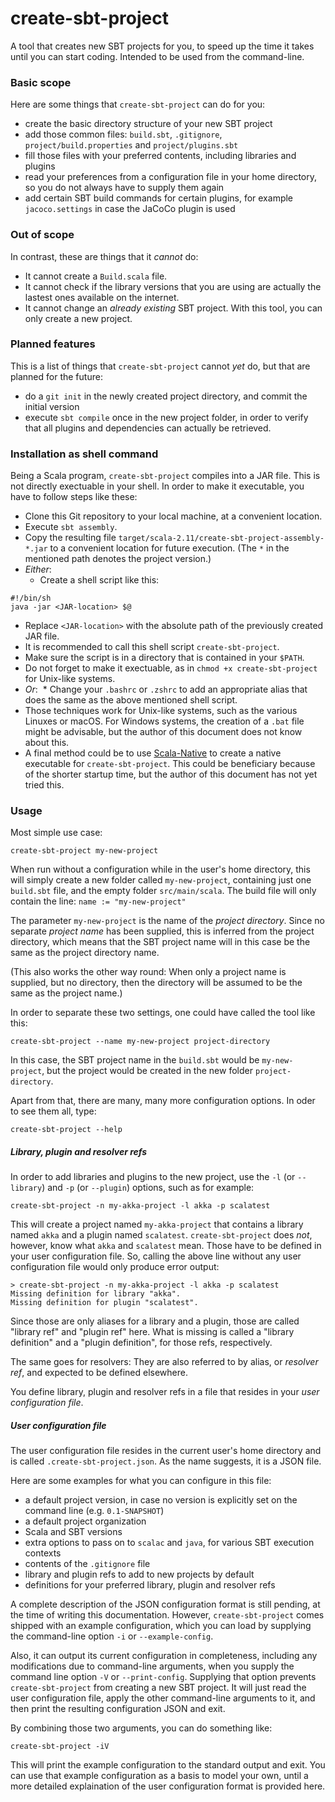 create-sbt-project
==================

A tool that creates new SBT projects for you, to speed up the time it takes until you can start coding.
Intended to be used from the command-line.

### Basic scope

Here are some things that `create-sbt-project` can do for you:
* create the basic directory structure of your  new SBT project
* add those common files: `build.sbt`, `.gitignore`, `project/build.properties` and `project/plugins.sbt`
* fill those files with your preferred contents, including libraries and plugins
* read your preferences from a configuration file in your home directory, so you do not always have to supply them
again
* add certain SBT build commands for certain plugins, for example `jacoco.settings` in case the JaCoCo plugin is
used

### Out of scope

In contrast, these are things that it _cannot_ do:
* It cannot create a `Build.scala` file.
* It cannot check if the library versions that you are using are actually the lastest ones available on the internet.
* It cannot change an _already existing_ SBT project. With this tool, you can only create a new project.

### Planned features

This is a list of things that `create-sbt-project` cannot _yet_ do, but that are planned for the future:
* do a `git init` in the newly created project directory, and commit the initial version
* execute `sbt compile` once in the new project folder, in order to verify that all plugins and dependencies can
actually be retrieved.

### Installation as shell command

Being a Scala program, `create-sbt-project` compiles into a JAR file.
This is not directly exectuable in your shell.
In order to make it executable, you have to follow steps like these:

* Clone this Git repository to your local machine, at a convenient location.
* Execute `sbt assembly`.
* Copy the resulting file `target/scala-2.11/create-sbt-project-assembly-*.jar` to a convenient location for future
execution. (The `*` in the mentioned path denotes the project version.)
* _Either_:
  * Create a shell script like this:
  
```
#!/bin/sh
java -jar <JAR-location> $@
```

  * Replace `<JAR-location>` with the absolute path of the previously created JAR file.
  * It is recommended to call this shell script `create-sbt-project`.
  * Make sure the script is in a directory that is contained in your `$PATH`.
  * Do not forget to make it exectuable, as in `chmod +x create-sbt-project` for Unix-like systems.
* _Or_:
  * Change your `.bashrc` or `.zshrc` to add an appropriate alias that does the same as the above mentioned shell
script.
* Those techniques work for Unix-like systems, such as the various Linuxes or macOS. For Windows systems, the
creation of a `.bat` file might be advisable, but the author of this document does not know about this.
* A final method could be to use [Scala-Native](http://www.scala-native.org/) to create a native executable for
`create-sbt-project`. This could be beneficiary because of the shorter startup time, but the author of this
document has not yet tried this.

### Usage

Most simple use case:

```
create-sbt-project my-new-project
```

When run without a configuration while in the user's home directory, this will simply create a new folder called
`my-new-project`, containing just one `build.sbt` file, and the empty folder `src/main/scala`.
The build file will only contain the line: `name := "my-new-project"`

The parameter `my-new-project` is the name of the _project directory_.
Since no separate _project name_ has been supplied, this is inferred from the project directory, which means that the
SBT project name will in this case be the same as the project directory name.

(This also works the other way round: When only a project name is supplied, but no directory, then the directory will
be assumed to be the same as the project name.)

In order to separate these two settings, one could have called the tool like this:

```
create-sbt-project --name my-new-project project-directory
```

In this case, the SBT project name in the `build.sbt` would be `my-new-project`, but the project would be created in
the new folder `project-directory`.

Apart from that, there are many, many more configuration options.
In oder to see them all, type:

```
create-sbt-project --help
```

##### Library, plugin and resolver refs

In order to add libraries and plugins to the new project, use the `-l` (or `--library`) and `-p` (or `--plugin`)
options, such as for example:

```
create-sbt-project -n my-akka-project -l akka -p scalatest
```

This will create a project named `my-akka-project` that contains a library named `akka` and a plugin named
`scalatest`.
`create-sbt-project` does _not_, however, know what `akka` and `scalatest` mean.
Those have to be defined in your user configuration file.
So, calling the above line without any user configuration file would only produce error output:

```
> create-sbt-project -n my-akka-project -l akka -p scalatest
Missing definition for library "akka".
Missing definition for plugin "scalatest".
```

Since those are only aliases for a library and a plugin, those are called "library ref" and "plugin ref" here.
What is missing is called a "library definition" and a "plugin definition", for those refs, respectively.

The same goes for resolvers: They are also referred to by alias, or _resolver ref_, and expected to be defined
elsewhere.

You define library, plugin and resolver refs in a file that resides in your _user configuration file_.

##### User configuration file

The user configuration file resides in the current user's home directory and is called `.create-sbt-project.json`.
As the name suggests, it is a JSON file.

Here are some examples for what you can configure in this file:
* a default project version, in case no version is explicitly set on the command line (e.g. `0.1-SNAPSHOT`)
* a default project organization
* Scala and SBT versions
* extra options to pass on to `scalac` and `java`, for various SBT execution contexts
* contents of the `.gitignore` file
* library and plugin refs to add to new projects by default
* definitions for your preferred library, plugin and resolver refs

A complete description of the JSON configuration format is still pending, at the time of writing this documentation.
However, `create-sbt-project` comes shipped with an example configuration, which you can load by supplying the
command-line option `-i` or `--example-config`.

Also, it can output its current configuration in completeness, including any modifications due to command-line
arguments, when you supply the command line option `-V` or `--print-config`.
Supplying that option prevents `create-sbt-project` from creating a new SBT project.
It will just read the user configuration file, apply the other command-line arguments to it, and then print the
resulting configuration JSON and exit.

By combining those two arguments, you can do something like:

```
create-sbt-project -iV
```

This will print the example configuration to the standard output and exit.
You can use that example configuration as a basis to model your own, until a more detailed explaination of the
user configuration format is provided here.
